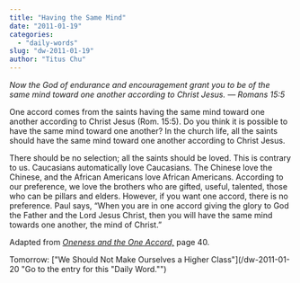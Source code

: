 ```yaml
---
title: "Having the Same Mind"
date: "2011-01-19"
categories: 
  - "daily-words"
slug: "dw-2011-01-19"
author: "Titus Chu"
---
```


_Now the God of endurance and encouragement grant you to be of the same mind toward one another according to Christ Jesus. — Romans 15:5_

One accord comes from the saints having the same mind toward one another according to Christ Jesus (Rom. 15:5). Do you think it is possible to have the same mind toward one another? In the church life, all the saints should have the same mind toward one another according to Christ Jesus.

There should be no selection; all the saints should be loved. This is contrary to us. Caucasians automatically love Caucasians. The Chinese love the Chinese, and the African Americans love African Americans. According to our preference, we love the brothers who are gifted, useful, talented, those who can be pillars and elders. However, if you want one accord, there is no preference. Paul says, “When you are in one accord giving the glory to God the Father and the Lord Jesus Christ, then you will have the same mind towards one another, the mind of Christ.”

Adapted from _[Oneness and the One Accord,](/book-oneness "Go to the listing for this book.")_ page 40.

Tomorrow: ["We Should Not Make Ourselves a Higher Class"](/dw-2011-01-20 "Go to the entry for this "Daily Word."")
